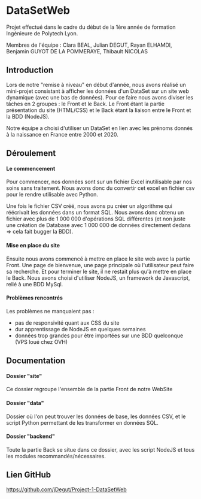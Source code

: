# DataSetWeb

Projet effectué dans le cadre du début de la 1ère année de formation Ingénieure de Polytech Lyon.

Membres de l'équipe : Clara BEAL, Julian DEGUT, Rayan ELHAMDI, Benjamin GUYOT DE LA POMMERAYE, Thibault NICOLAS

## Introduction

Lors de notre "remise à niveau" en début d'année, nous avons réalisé un mini-projet consistant à afficher les données d'un DataSet sur un site web dynamique (avec une bas de données).
Pour ce faire nous avons diviser les tâches en 2 groupes : le Front et le Back.
Le Front étant la partie présentation du site (HTML/CSS) et le Back étant la liaison entre le Front et la BDD (NodeJS).

Notre équipe a choisi d'utiliser un DataSet en lien avec les prénoms donnés à la naissance en France entre 2000 et 2020.

## Déroulement

#### Le commencement
Pour commencer, nos données sont sur un fichier Excel inutilisable par nos soins sans traitement.
Nous avons donc du convertir cet excel en fichier csv pour le rendre utilisable avec Python.

Une fois le fichier CSV créé, nous avons pu créer un algorithme qui réécrivait les données dans un format SQL.
Nous avons donc obtenu un fichier avec plus de 1 000 000 d'opérations SQL différentes (et non juste une création de Database avec 1 000 000 de données directement dedans => cela fait bugger la BDD).

#### Mise en place du site

Ensuite nous avons commencé à mettre en place le site web avec la partie Front. Une page de bienvenue, une page principale où l'utilisateur peut faire sa recherche.
Et pour terminer le site, il ne restait plus qu'à mettre en place le Back. Nous avons choisi d'utiliser NodeJS, un framework de Javascript, relié à une BDD MySql.

#### Problèmes rencontrés

Les problèmes ne manquaient pas :
- pas de responsivité quant aux CSS du site
- dur apprentissage de NodeJS en quelques semaines
- données trop grandes pour être importées sur une BDD quelconque (VPS loué chez OVH)

## Documentation

#### Dossier "site"

Ce dossier regroupe l'ensemble de la partie Front de notre WebSite

#### Dossier "data"

Dossier où l'on peut trouver les données de base, les données CSV, et le script Python permettant de les transformer en données SQL.

#### Dossier "backend"

Toute la partie Back se situe dans ce dossier, avec les script NodeJS et tous les modules recommandés/nécessaires.

## Lien GitHub

https://github.com/jDegut/Project-1-DataSetWeb